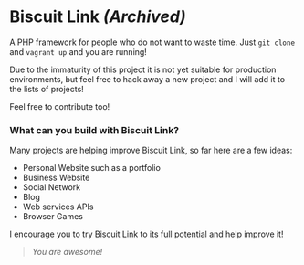 # Biscuit Link _(Archived)_

A PHP framework for people who do not want to waste time. Just `git clone` and `vagrant up` and you are running!

Due to the immaturity of this project it is not yet suitable for production environments, but feel free to hack away a new project and I will add it to the lists of projects!

Feel free to contribute too!

### What can you build with Biscuit Link?

Many projects are helping improve Biscuit Link, so far here are a few ideas:

* Personal Website such as a portfolio
* Business Website
* Social Network
* Blog
* Web services APIs
* Browser Games

I encourage you to try Biscuit Link to its full potential and help improve it!

> _You are awesome!_
